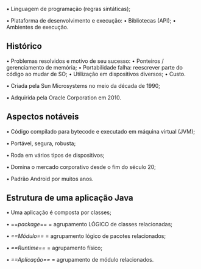 • Linguagem de programação (regras sintáticas);

• Plataforma de desenvolvimento e execução: 
	• Bibliotecas (API);
	• Ambientes de execução.

## **Histórico**

•  Problemas resolvidos e motivo de seu sucesso:
	• Ponteiros / gerenciamento de memória;
	• Portabilidade falha: reescrever parte do código ao mudar de SO;
	• Utilização em dispositivos diversos;
	• Custo.

• Criada pela Sun Microsystems no meio da década de 1990;

• Adquirida pela Oracle Corporation em 2010.


## **Aspectos notáveis**

• Código compilado para bytecode e executado em máquina virtual (JVM);

• Portável, segura, robusta;

• Roda em vários tipos de dispositivos;

• Domina o mercado corporativo desde o fim do século 20;

• Padrão Android por muitos anos.


## **Estrutura de uma aplicação Java**

• Uma aplicação é composta por classes;

• ==*package*== = agrupamento LÓGICO de classes relacionadas;

• *==Módulo==* = agrupamento lógico de pacotes relacionados;

• *==Runtime==* = agrupamento físico;

• *==Aplicação==* = agrupamento de módulo relacionados.






